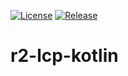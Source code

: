 [![License](https://img.shields.io/badge/License-BSD%203--Clause-blue.svg)](/LICENSE)
[![Release](https://jitpack.io/v/edrlab/r2-lcp-kotlin.svg)](https://jitpack.io/#edrlab/r2-lcp-kotlin)
# r2-lcp-kotlin
